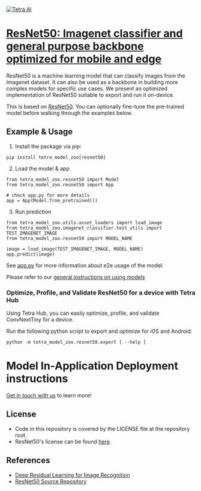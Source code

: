 [![Tetra AI](https://tetra.ai/img/logo.svg)](https://tetra.ai/)

# [ResNet50: Imagenet classifier and general purpose backbone optimized for mobile and edge](https://pr-119.dl2059zyljmsx.amplifyapp.com/model-zoo/resnet50)

ResNet50 is a machine learning model that can classify images from the Imagenet dataset.
It can also be used as a backbone in building more complex models for specific use cases.
We present an optimized implementation of ResNet50 suitable to export and run it on-device.

This is based on [ResNet50](https://github.com/pytorch/vision/blob/main/torchvision/models/resnet.py). You can optionally
fine-tune the pre-trained model before walking through the examples below.

## Example & Usage

1. Install the package via pip:
```
pip install tetra_model_zoo[resnet50]
```

2. Load the model & app
```
from tetra_model_zoo.resnet50 import Model
from tetra_model_zoo.resnet50 import App

# check app.py for more details
app = App(Model.from_pretrained())
```

3. Run prediction
```
from tetra_model_zoo.utils.asset_loaders import load_image
from tetra_model_zoo.imagenet_classifier.test_utils import TEST_IMAGENET_IMAGE
from tetra_model_zoo.resnet50 import MODEL_NAME

image = load_image(TEST_IMAGENET_IMAGE, MODEL_NAME)
app.predict(image)
```

See [app.py](../imagenet_classifier/app.py#L49) for more information about e2e usage of the model.

Please refer to our [general instructions on using models](../../#tetra-model-zoo)

### Optimize, Profile, and Validate ResNet50 for a device with Tetra Hub
Using Tetra Hub, you can easily optimize, profile, and validate ConvNextTiny for a device.

Run the following python script to export and optimize for iOS and Android:
```
python -m tetra_model_zoo.resnet50.export [ --help ]
```

# Model In-Application Deployment instructions
<a href="mailto:support@tetra.ai?subject=Request Access for Tetra Hub&body=Interest in using ResNet50 in model zoo for deploying on-device.">Get in touch with us</a> to learn more!

## License
- Code in this repository is covered by the LICENSE file at the repository root.
- ResNet50's license can be found [here](https://github.com/pytorch/vision/blob/main/LICENSE).

## References
* [Deep Residual Learning for Image Recognition](https://arxiv.org/abs/1512.03385)
* [ResNet50 Source Repository](https://github.com/pytorch/vision/blob/main/torchvision/models/resnet.py)
